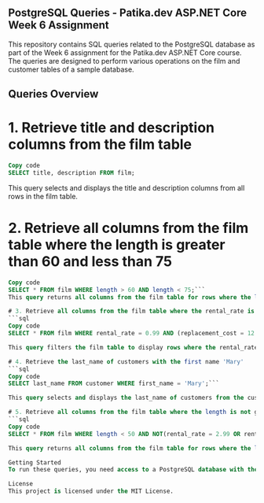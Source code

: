 ## PostgreSQL Queries - Patika.dev ASP.NET Core Week 6 Assignment
This repository contains SQL queries related to the PostgreSQL database as part of the Week 6 assignment for the Patika.dev ASP.NET Core course. The queries are designed to perform various operations on the film and customer tables of a sample database.

## Queries Overview
# 1. Retrieve title and description columns from the film table
```sql
Copy code
SELECT title, description FROM film; 
``` 


This query selects and displays the title and description columns from all rows in the film table.

# 2. Retrieve all columns from the film table where the length is greater than 60 and less than 75
```sql
Copy code
SELECT * FROM film WHERE length > 60 AND length < 75;``` 
This query returns all columns from the film table for rows where the length is between 60 and 75.

# 3. Retrieve all columns from the film table where the rental_rate is 0.99 and the replacement_cost is either 12.99 or 28.99
```sql
Copy code
SELECT * FROM film WHERE rental_rate = 0.99 AND (replacement_cost = 12.99 OR replacement_cost = 28.99);``` 

This query filters the film table to display rows where the rental_rate is 0.99 and the replacement_cost is either 12.99 or 28.99.

# 4. Retrieve the last_name of customers with the first name 'Mary'
```sql
Copy code
SELECT last_name FROM customer WHERE first_name = 'Mary';``` 

This query selects and displays the last_name of customers from the customer table where the first_name is 'Mary'.

# 5. Retrieve all columns from the film table where the length is not greater than 50 and the rental_rate is not 2.99 or 4.99
```sql
Copy code
SELECT * FROM film WHERE length < 50 AND NOT(rental_rate = 2.99 OR rental_rate = 4.99);``` 

This query returns all columns from the film table for rows where the length is less than 50 and the rental_rate is neither 2.99 nor 4.99.

Getting Started
To run these queries, you need access to a PostgreSQL database with the appropriate tables (film and customer). You can execute these queries using any PostgreSQL client such as pgAdmin, psql, or DBeaver.

License
This project is licensed under the MIT License.
